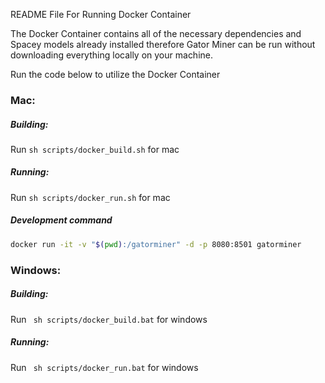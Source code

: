 README File For Running Docker Container

The Docker Container contains all of the necessary dependencies and Spacey models already installed
therefore Gator Miner can be run without downloading everything locally on your machine.

Run the code below to utilize the Docker Container

### Mac:

##### Building:

Run ```sh scripts/docker_build.sh``` for mac

##### Running:

Run ```sh scripts/docker_run.sh``` for mac

##### Development command

```sh
docker run -it -v "$(pwd):/gatorminer" -d -p 8080:8501 gatorminer
```

### Windows:

##### Building:

Run ``` sh scripts/docker_build.bat``` for windows

##### Running:

Run ``` sh scripts/docker_run.bat``` for windows
